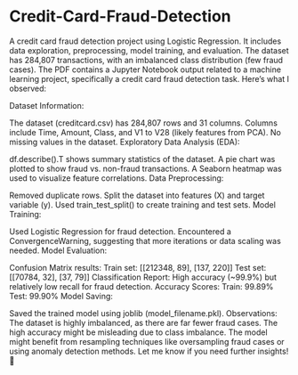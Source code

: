 # Credit-Card-Fraud-Detection
A credit card fraud detection project using Logistic Regression. It includes data exploration, preprocessing, model training, and evaluation. The dataset has 284,807 transactions, with an imbalanced class distribution (few fraud cases).
The PDF contains a Jupyter Notebook output related to a machine learning project, specifically a credit card fraud detection task. Here’s what I observed:

Dataset Information:

The dataset (creditcard.csv) has 284,807 rows and 31 columns.
Columns include Time, Amount, Class, and V1 to V28 (likely features from PCA).
No missing values in the dataset.
Exploratory Data Analysis (EDA):

df.describe().T shows summary statistics of the dataset.
A pie chart was plotted to show fraud vs. non-fraud transactions.
A Seaborn heatmap was used to visualize feature correlations.
Data Preprocessing:

Removed duplicate rows.
Split the dataset into features (X) and target variable (y).
Used train_test_split() to create training and test sets.
Model Training:

Used Logistic Regression for fraud detection.
Encountered a ConvergenceWarning, suggesting that more iterations or data scaling was needed.
Model Evaluation:

Confusion Matrix results:
Train set: [[212348, 89], [137, 220]]
Test set: [[70784, 32], [37, 79]]
Classification Report:
High accuracy (~99.9%) but relatively low recall for fraud detection.
Accuracy Scores:
Train: 99.89%
Test: 99.90%
Model Saving:

Saved the trained model using joblib (model_filename.pkl).
Observations:
The dataset is highly imbalanced, as there are far fewer fraud cases.
The high accuracy might be misleading due to class imbalance.
The model might benefit from resampling techniques like oversampling fraud cases or using anomaly detection methods.
Let me know if you need further insights! 🚀
